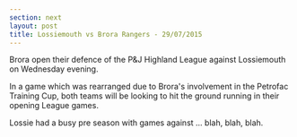 ```yaml
---
section: next
layout: post
title: Lossiemouth vs Brora Rangers - 29/07/2015
---
```

Brora open their defence of the P&J Highland League against Lossiemouth on Wednesday evening.

In a game which was rearranged due to Brora's involvement in the Petrofac Training Cup, both teams will be looking to hit the ground running in their opening League games.

Lossie had a busy pre season with games against ... blah, blah, blah.

